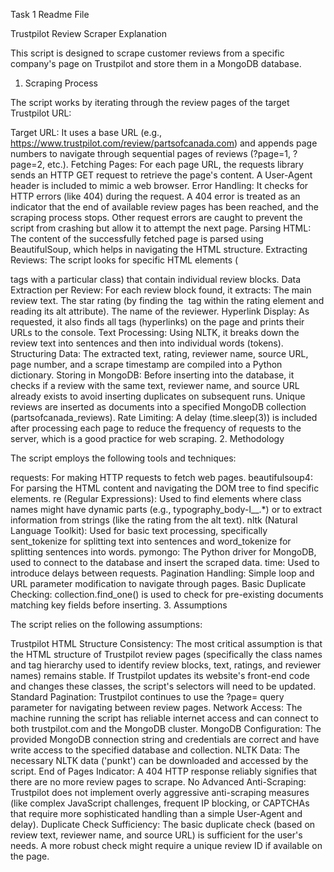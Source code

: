 Task 1 Readme File

Trustpilot Review Scraper Explanation

This script is designed to scrape customer reviews from a specific company's page on Trustpilot and store them in a MongoDB database.

1. Scraping Process

The script works by iterating through the review pages of the target Trustpilot URL:

Target URL: It uses a base URL (e.g., https://www.trustpilot.com/review/partsofcanada.com) and appends page numbers to navigate through sequential pages of reviews (?page=1, ?page=2, etc.).
Fetching Pages: For each page URL, the requests library sends an HTTP GET request to retrieve the page's content. A User-Agent header is included to mimic a web browser.
Error Handling: It checks for HTTP errors (like 404) during the request. A 404 error is treated as an indicator that the end of available review pages has been reached, and the scraping process stops. Other request errors are caught to prevent the script from crashing but allow it to attempt the next page.
Parsing HTML: The content of the successfully fetched page is parsed using BeautifulSoup, which helps in navigating the HTML structure.
Extracting Reviews: The script looks for specific HTML elements (<article> tags with a particular class) that contain individual review blocks.
Data Extraction per Review: For each review block found, it extracts:
The main review text.
The star rating (by finding the <img> tag within the rating element and reading its alt attribute).
The name of the reviewer.
Hyperlink Display: As requested, it also finds all <a> tags (hyperlinks) on the page and prints their URLs to the console.
Text Processing: Using NLTK, it breaks down the review text into sentences and then into individual words (tokens).
Structuring Data: The extracted text, rating, reviewer name, source URL, page number, and a scrape timestamp are compiled into a Python dictionary.
Storing in MongoDB:
Before inserting into the database, it checks if a review with the same text, reviewer name, and source URL already exists to avoid inserting duplicates on subsequent runs.
Unique reviews are inserted as documents into a specified MongoDB collection (partsofcanada_reviews).
Rate Limiting: A delay (time.sleep(3)) is included after processing each page to reduce the frequency of requests to the server, which is a good practice for web scraping.
2. Methodology

The script employs the following tools and techniques:

requests: For making HTTP requests to fetch web pages.
beautifulsoup4: For parsing the HTML content and navigating the DOM tree to find specific elements.
re (Regular Expressions): Used to find elements where class names might have dynamic parts (e.g., typography_body-l__.*) or to extract information from strings (like the rating from the alt text).
nltk (Natural Language Toolkit): Used for basic text processing, specifically sent_tokenize for splitting text into sentences and word_tokenize for splitting sentences into words.
pymongo: The Python driver for MongoDB, used to connect to the database and insert the scraped data.
time: Used to introduce delays between requests.
Pagination Handling: Simple loop and URL parameter modification to navigate through pages.
Basic Duplicate Checking: collection.find_one() is used to check for pre-existing documents matching key fields before inserting.
3. Assumptions

The script relies on the following assumptions:

Trustpilot HTML Structure Consistency: The most critical assumption is that the HTML structure of Trustpilot review pages (specifically the class names and tag hierarchy used to identify review blocks, text, ratings, and reviewer names) remains stable. If Trustpilot updates its website's front-end code and changes these classes, the script's selectors will need to be updated.
Standard Pagination: Trustpilot continues to use the ?page= query parameter for navigating between review pages.
Network Access: The machine running the script has reliable internet access and can connect to both trustpilot.com and the MongoDB cluster.
MongoDB Configuration: The provided MongoDB connection string and credentials are correct and have write access to the specified database and collection.
NLTK Data: The necessary NLTK data ('punkt') can be downloaded and accessed by the script.
End of Pages Indicator: A 404 HTTP response reliably signifies that there are no more review pages to scrape.
No Advanced Anti-Scraping: Trustpilot does not implement overly aggressive anti-scraping measures (like complex JavaScript challenges, frequent IP blocking, or CAPTCHAs that require more sophisticated handling than a simple User-Agent and delay).
Duplicate Check Sufficiency: The basic duplicate check (based on review text, reviewer name, and source URL) is sufficient for the user's needs. A more robust check might require a unique review ID if available on the page.
